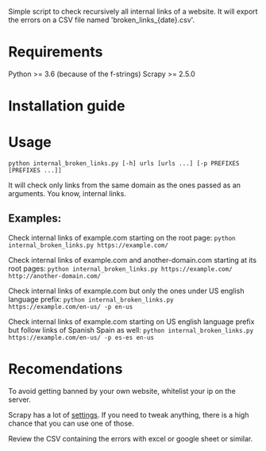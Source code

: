 Simple script to check recursively all internal links of a website. It will export the errors on a CSV file named 'broken_links_{date}.csv'.

# Requirements
Python >= 3.6 (because of the f-strings)
Scrapy >= 2.5.0

# Installation guide


# Usage

`python internal_broken_links.py [-h] urls [urls ...] [-p PREFIXES [PREFIXES ...]]`

It will check only links from the same domain as the ones passed as an arguments. You know, internal links.

## Examples:

Check internal links of example.com starting on the root page:
`python internal_broken_links.py https://example.com/`

Check internal links of example.com and another-domain.com starting at its root pages:
`python internal_broken_links.py https://example.com/ http://another-domain.com/`

Check internal links of example.com but only the ones under US english language prefix:
`python internal_broken_links.py https://example.com/en-us/ -p en-us`

Check internal links of example.com starting on US english language prefix but follow links of Spanish Spain as well:
`python internal_broken_links.py https://example.com/en-us/ -p es-es en-us`

# Recomendations
To avoid getting banned by your own website, whitelist your ip on the server.

Scrapy has a lot of [settings](https://docs.scrapy.org/en/latest/topics/settings.html#built-in-settings-reference). If you need to tweak anything, there is a high chance that you can use one of those.

Review the CSV containing the errors with excel or google sheet or similar.